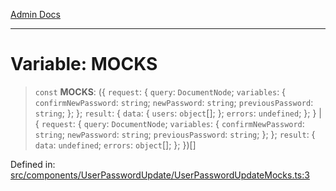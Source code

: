 [Admin Docs](/)

***

# Variable: MOCKS

> `const` **MOCKS**: (\{ `request`: \{ `query`: `DocumentNode`; `variables`: \{ `confirmNewPassword`: `string`; `newPassword`: `string`; `previousPassword`: `string`; \}; \}; `result`: \{ `data`: \{ `users`: `object`[]; \}; `errors`: `undefined`; \}; \} \| \{ `request`: \{ `query`: `DocumentNode`; `variables`: \{ `confirmNewPassword`: `string`; `newPassword`: `string`; `previousPassword`: `string`; \}; \}; `result`: \{ `data`: `undefined`; `errors`: `object`[]; \}; \})[]

Defined in: [src/components/UserPasswordUpdate/UserPasswordUpdateMocks.ts:3](https://github.com/hustlernik/talawa-admin/blob/fe326ed17e0fa5ad916ff9f383f63b5d38aedc7b/src/components/UserPasswordUpdate/UserPasswordUpdateMocks.ts#L3)
